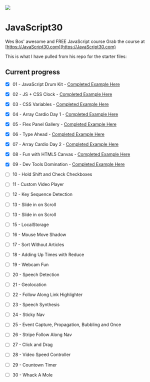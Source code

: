 ![](https://javascript30.com/images/JS3-social-share.png)

# JavaScript30

Wes Bos' awesome and FREE JavaScript course Grab the course at [https://JavaScript30.com](https://JavaScript30.com)

This is what I have pulled from his repo for the starter files:

## Current progress

- [x] 01 - JavaScript Drum Kit - [Completed Example Here](https://spences10.github.io/JavaScript30/src/01%20-%20JavaScript%20Drum%20Kit/) 
- [x] 02 - JS + CSS Clock - [Completed Example Here](https://spences10.github.io/JavaScript30/src/02%20-%20JS%20%2B%20CSS%20Clock/)
- [x] 03 - CSS Variables - [Completed Example Here](https://spences10.github.io/JavaScript30/src/03%20-%20CSS%20Variables/)
- [x] 04 - Array Cardio Day 1 - [Completed Example Here](https://spences10.github.io/JavaScript30/src/04%20-%20Array%20Cardio%20Day%201/)
- [x] 05 - Flex Panel Gallery - [Completed Example Here](https://spences10.github.io/JavaScript30/src/05%20-%20Flex%20Panel%20Gallery/)
- [x] 06 - Type Ahead - [Completed Example Here](https://spences10.github.io/JavaScript30/src/06%20-%20Type%20Ahead/)
- [x] 07 - Array Cardio Day 2 - [Completed Example Here](https://spences10.github.io/JavaScript30/src/07%20-%20Array%20Cardio%20Day%202/)
- [x] 08 - Fun with HTML5 Canvas - [Completed Example Here](https://spences10.github.io/JavaScript30/src/08%20-%20Fun%20with%20HTML5%20Canvas/)
- [x] 09 - Dev Tools Domination - [Completed Example Here](https://spences10.github.io/JavaScript30/src/09%20-%20Dev%20Tools%20Domination/)
- [ ] 10 - Hold Shift and Check Checkboxes
- [ ] 11 - Custom Video Player
- [ ] 12 - Key Sequence Detection
- [ ] 13 - Slide in on Scroll
- [ ] 13 - Slide in on Scroll
- [ ] 15 - LocalStorage
- [ ] 16 - Mouse Move Shadow
- [ ] 17 - Sort Without Articles
- [ ] 18 - Adding Up Times with Reduce
- [ ] 19 - Webcam Fun
- [ ] 20 - Speech Detection
- [ ] 21 - Geolocation
- [ ] 22 - Follow Along Link Highlighter
- [ ] 23 - Speech Synthesis
- [ ] 24 - Sticky Nav
- [ ] 25 - Event Capture, Propagation, Bubbling and Once
- [ ] 26 - Stripe Follow Along Nav
- [ ] 27 - Click and Drag
- [ ] 28 - Video Speed Controller
- [ ] 29 - Countown Timer
- [ ] 30 - Whack A Mole

 